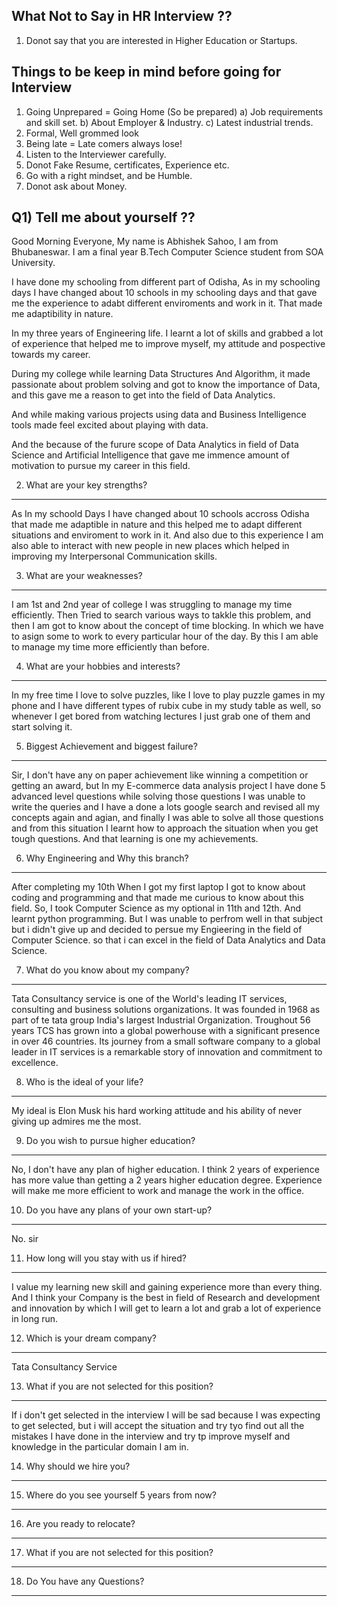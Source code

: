 What Not to Say in HR Interview ??
----------------------------------------
1) Donot say that you are interested in Higher Education or Startups.

Things to be keep in mind before going for Interview
--------------------------------------------------------
1) Going Unprepared = Going Home (So be prepared)
   a) Job requirements and skill set.
   b) About Employer & Industry.
   c) Latest industrial trends.
2) Formal, Well grommed look
3) Being late = Late comers always lose!
4) Listen to the Interviewer carefully.
5) Donot Fake Resume, certificates, Experience etc.
6) Go with a right mindset, and be Humble.
7) Donot ask about Money.

Q1) Tell me about yourself ??
---------------------------------
Good Morning Everyone, My name is Abhishek Sahoo, I am from Bhubaneswar. I am a final year B.Tech Computer Science student from SOA University.

I have done my schooling from different part of Odisha, As in my schooling days I have changed about 10 schools in my schooling days and that gave me the experience to adabt different enviroments and work in it. That made me adaptibility in nature.

In my three years of Engineering life. I learnt a lot of skills and grabbed a lot of experience that helped me to improve myself, my attitude and pospective towards my career.

During my college while learning Data Structures And Algorithm, it made passionate about problem solving and got to know the importance of Data, and this gave me a reason to get into the field of Data Analytics. 

And while making various projects using data and Business Intelligence tools made feel excited about playing with data. 

And the because of the furure scope of Data Analytics in field of Data Science and Artificial Intelligence that gave me immence amount of motivation to pursue my career in this field.


2. What are your key strengths?
----------------------------------
As In my schoold Days I have changed about 10 schools accross Odisha that made me adaptible in nature and this helped me to adapt different situations and enviroment to work in it.
And also due to this experience I am also able to interact with new people in new places which helped in improving my Interpersonal Communication skills.


3. What are your weaknesses?
----------------------------------
I am 1st and 2nd year of college I was struggling to manage my time efficiently. Then Tried to search various ways to takkle this problem, and then I am got to know about the concept of time blocking. In which we have to asign some to work to every particular hour of the day. By this I am able to manage my time more efficiently than before.


4. What are your hobbies and interests?
------------------------------------------
In my free time I love to solve puzzles, like I love to play puzzle games in my phone and I have different types of rubix cube in my study table as well, so whenever I get bored from watching lectures I just grab one of them and start solving it. 


5. Biggest Achievement and biggest failure?
----------------------------------------------
Sir, I don't have any on paper achievement like winning a competition or getting an award, but In my E-commerce data analysis project I have done 5 advanced level questions while solving those questions I was unable to write the queries and I have a done a lots google search and revised all my concepts again and agian, and finally I was able to solve all those questions and  from this situation I learnt how to approach the situation when you get tough questions. And that learning is one my achievements. 


6. Why Engineering and Why this branch?
------------------------------------------
After completing my 10th When I got my first laptop I got to know about coding and programming and that made me curious to know about this field. So, I took Computer Science as my optional in 11th and 12th. And learnt python programming. But I was unable to perfrom well in that subject but i didn't give up and decided to persue my Engieering in the field of Computer Science. so that i can excel in the field of Data Analytics and Data Science.


7. What do you know about my company?
----------------------------------------
Tata Consultancy service is one of the World's leading IT services, consulting and business solutions organizations. It was founded in 1968 as part of te tata group India's largest Industrial Organization. Troughout 56 years TCS has grown into a global powerhouse with a significant presence in over 46 countries. Its journey from a small software company to a global leader in IT services is a remarkable story of innovation and commitment to excellence.


8. Who is the ideal of your life?
---------------------------------
My ideal is Elon Musk his hard working attitude and his ability of never giving up admires me the most.


9. Do you wish to pursue higher education?
----------------------------------------------
No, I don't have any plan of higher education. I think 2 years of experience has more value than getting a 2 years higher education degree. Experience will make me more efficient to work and manage the work in the office.  


10. Do you have any plans of your own start-up?
------------------------------------------------
No. sir


11. How long will you stay with us if hired?
-------------------------------------------------
I value my learning new skill and gaining experience more than every thing. And I think your Company is the best in field of Research and development and innovation by which I will get to learn a lot and grab a lot of experience in long run.


12. Which is your dream company?
----------------------------------
Tata Consultancy Service 


13. What if you are not selected for this position?
-------------------------------------------------------
If i don't get selected in the interview I will be sad because I was expecting to get selected, but i will accept the situation and try tyo find out all the mistakes I have done in the interview and try tp improve myself and knowledge in the particular domain I am in.


14. Why should we hire you?
----------------------------



15. Where do you see yourself 5 years from now?
----------------------------------------------------



16. Are you ready to relocate?
----------------------------------



17. What if you are not selected for this position?
------------------------------------------------------



18. Do You have any Questions?
------------------------------



